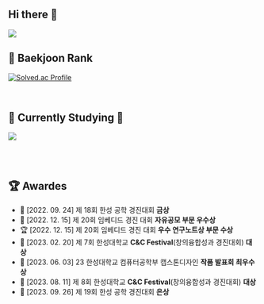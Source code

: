 ## Hi there 👋
<img src="https://github-readme-stats.vercel.app/api?username=syy0O&show_icons=truedisable_animations=true&theme=vue">

<br>

##  :seedling:  Baekjoon Rank
[![Solved.ac Profile](http://mazassumnida.wtf/api/v2/generate_badge?boj=songie05)](https://solved.ac/songie05/)

<br>

## 📖 Currently Studying 📖
<img src="https://img.shields.io/badge/Spring-6DB33F?style=flat&logo=Spring&logoColor=white">

<br><br>


## 🏆 Awardes
- 🥇 [2022. 09. 24] 제 18회 한성 공학 경진대회 **금상**
- 🥈 [2022. 12. 15] 제 20회 임베디드 경진 대회 **자유공모 부문 우수상**
- 🏆 [2022. 12. 15] 제 20회 임베디드 경진 대회 **우수 연구노트상 부문 수상**
- 🥇 [2023. 02. 20] 제 7회 한성대학교 **C&C Festival**(창의융합성과 경진대회) **대상**
- 🥇 [2023. 06. 03] 23 한성대학교 컴퓨터공학부 캡스톤디자인 **작품 발표회 최우수상**
- 🥇 [2023. 08. 11] 제 8회 한성대학교 **C&C Festival**(창의융합성과 경진대회) **대상**
- 🥈 [2023. 09. 26] 제 19회 한성 공학 경진대회 **은상**
